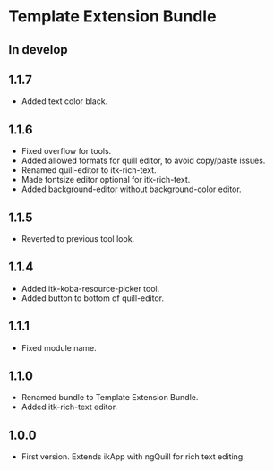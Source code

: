 # Template Extension Bundle

## In develop

## 1.1.7

* Added text color black.

## 1.1.6

* Fixed overflow for tools.
* Added allowed formats for quill editor, to avoid copy/paste issues.
* Renamed quill-editor to itk-rich-text.
* Made fontsize editor optional for itk-rich-text.
* Added background-editor without background-color editor.

## 1.1.5

* Reverted to previous tool look.

## 1.1.4

* Added itk-koba-resource-picker tool.
* Added button to bottom of quill-editor.

## 1.1.1

* Fixed module name.

## 1.1.0

* Renamed bundle to Template Extension Bundle.
* Added itk-rich-text editor.

## 1.0.0

* First version. Extends ikApp with ngQuill for rich text editing.
